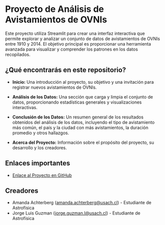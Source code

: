 # Proyecto de Análisis de Avistamientos de OVNIs

Este proyecto utiliza Streamlit para crear una interfaz interactiva que permite explorar y analizar un conjunto de datos de avistamientos de OVNIs entre 1910 y 2014. El objetivo principal es proporcionar una herramienta avanzada para visualizar y comprender los patrones en los datos recopilados.

## ¿Qué encontrarás en este repositorio?

- **Inicio:** Una introducción al proyecto, su objetivo y una invitación para registrar nuevos avistamientos de OVNIs.

- **Análisis de los Datos:** Una sección que carga y limpia el conjunto de datos, proporcionando estadísticas generales y visualizaciones interactivas.

- **Conclusión de los Datos:** Un resumen general de los resultados obtenidos del análisis de los datos, incluyendo el tipo de avistamiento más común, el país y la ciudad con más avistamientos, la duración promedio y otros hallazgos.

- **Acerca del Proyecto:** Información sobre el propósito del proyecto, su desarrollo y los creadores.


## Enlaces importantes

- [Enlace al Proyecto en GitHub](https://github.com/astrojorgeluis/UfoAnalisis)

## Creadores

- Amanda Achterberg ([amanda.achterberg@usach.cl](mailto:amanda.achterberg@usach.cl)) - Estudiante de Astrofísica
- Jorge Luis Guzman ([jorge.guzman.l@usach.cl](mailto:jorge.guzman.l@usach.cl)) - Estudiante de Astrofísica


